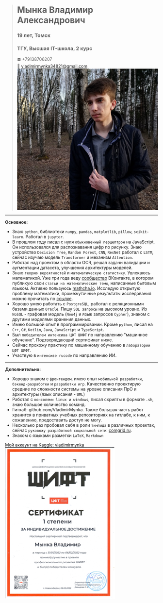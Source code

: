 > # Мынка Владимир Александрович
> ### 19 лет, Томск
> ### ТГУ, Высшая IT-школа, 2 курс
> :telephone: +79138706207  
> :e-mail: vladimirmynka34821@gmail.com  
> ![Это я!](./3H69ZHCivSk2.jpg)


---


**Основное:**
* Знаю `python`, библиотеки `numpy`, `pandas`, `matplotlib`, `pillow`, `scikit-learn`. Работал в `jupyter`.
* В прошлом году [писал](https://github.com/VladimirMynka/Neural-Network) с нуля `обыкновенный перцептрон` на JavaScript. Он использовался для распознавания цифр по рисунку. Знаю устройство `Decision Tree`, `Random Forest`, `CNN`, `ResNet` работал с `LSTM`, сейчас изучаю модель `Transformer` и механизм `Attention`.
* Работал над проектом в области OCR, решал задачи валидации и аугментации датасета, улучшения архитектуры моделей.
* Знаю `теорию вероятностей` и `математическую статистику`. Увлекаюсь математикой. Уже три года веду [сообщество](https://vk.com/mathemynka) ВКонтакте, в котором публикую свои `статьи на математические темы`, написанные бытовым языком. Активно пользуюсь [mathcha.io](https://www.mathcha.io/). Исследую открытую проблему математики, промежуточные результаты исследования можно прочитать по [ссылке](https://comgrid.ru/MagicSquare/MagicSquare.pdf).
* Хорошо умею работать с `PostgreSQL`, работал с реляционными базами данных `Oracle`. Пишу `SQL запросы` на высоком уровне. Из `NoSQL` - графовая модель (`Neo4j` и язык запросов `Cypher`), знаком с другими моделями хранения данных.
* Имею большой опыт в программировании. Кроме `python`, писал на `C++`, `C#`, `Kotlin`, `Java`, `JavaScript` и `TypeScript`. 
* Был `победителем интенсива ЦФТ ШИФТ` по направлению "машинное обучение". Подтверждающий сертификат ниже.
* Сейчас прохожу практику по машинному обучению в `лаборатории ЦФТ ШИФТ`.
* Участвую в `интенсиве rucode` по направлению ИИ.

---


**Дополнительно:**
- Хорошо знаком с `фронтендом`, имею опыт `мобильной разработки`, `бэкенд-разработки` и `разработки игр`. Качественно проектирую средние по сложности системы на уровне описания ПрО и архитектуры (язык описания - `UML`)
- Работал с `консолями linux и windows`, писал скрипты в формате `.sh`, знаю большое количество команд.
- Гитхаб: github.com/VladimirMynka. Также большая часть работ хранится в приватных учебных репозиториях на гитлабе, к ним, к сожалению, предоставить доступ не могу.
- Несколько раз пробовал себя в роли `тимлида` в различных проектах, сейчас `руковожу разработкой социальной сети`: [comgrid.ru](https://comgrid.ru).
- Знаком с языками разметки `LaTeX`, `Markdown`

Мой аккаунт на Kaggle: [vladimirmynka](https://www.kaggle.com/vladimirmynka)
<br /><img src="./1.jpg" alt="Сертификат, интенсив ШИФТ" height=500 />
